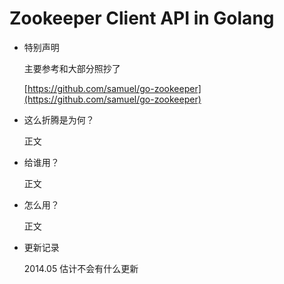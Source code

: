 Zookeeper Client API in Golang
==============================

- 特别声明
 
    主要参考和大部分照抄了

    [https://github.com/samuel/go-zookeeper](https://github.com/samuel/go-zookeeper)

- 这么折腾是为何？

    正文

- 给谁用？

    正文

- 怎么用？

    正文

- 更新记录

    2014.05 估计不会有什么更新
